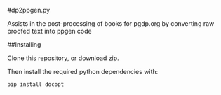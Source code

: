 #dp2ppgen.py

Assists in the post-processing of books for pgdp.org by converting raw proofed text into ppgen code 

##Installing

Clone this repository, or download zip.

Then install the required python dependencies with:

    pip install docopt
